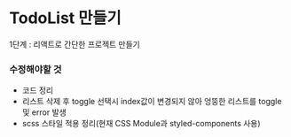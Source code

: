 # TodoList 만들기

1단계 : 리액트로 간단한 프로젝트 만들기

### 수정해야할 것
- 코드 정리
- 리스트 삭제 후 toggle 선택시 index값이 변경되지 않아 엉뚱한 리스트를 toggle 및 error 발생
- scss 스타일 적용 정리(현재 CSS Module과 styled-components 사용)
